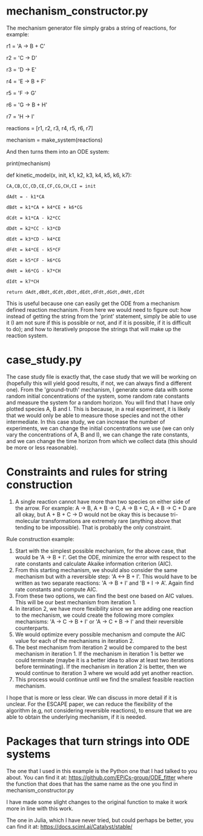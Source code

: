 # mechanism_constructor.py

The mechanism generator file simply grabs a string of reactions, for example: 

r1 = 'A -> B + C'

r2 = 'C -> D'

r3 = 'D -> E'

r4 = 'E -> B + F'

r5 = 'F -> G'

r6 = 'G -> B + H'

r7 = 'H -> I'

reactions = [r1, r2, r3, r4, r5, r6, r7]

mechanism = make_system(reactions)

And then turns them into an ODE system:

print(mechanism)

def kinetic_model(x, init, k1, k2, k3, k4, k5, k6, k7):

    CA,CB,CC,CD,CE,CF,CG,CH,CI = init
    
    dAdt = - k1*CA
    
    dBdt = k1*CA + k4*CE + k6*CG
    
    dCdt = k1*CA - k2*CC
    
    dDdt = k2*CC - k3*CD
    
    dEdt = k3*CD - k4*CE
    
    dFdt = k4*CE - k5*CF
    
    dGdt = k5*CF - k6*CG
    
    dHdt = k6*CG - k7*CH
    
    dIdt = k7*CH
    
    return dAdt,dBdt,dCdt,dDdt,dEdt,dFdt,dGdt,dHdt,dIdt

This is useful because one can easily get the ODE from a mechanism defined reaction mechanism. From here we would need to figure out: how instead of getting the string from the 'print' statement, simply be able to use it (I am not sure if this is possible or not, and if it is possible, if it is difficult to do); and how to iteratively propose the strings that will make up the reaction system.

# case_study.py

The case study file is exactly that, the case study that we will be working on (hopefully this will yield good results, if not, we can always find a different one). From the 'ground-truth' mechanism, I generate some data with some random initial concentrations of the system, some random rate constants and measure the system for a random horizon. You will find that I have only plotted species A, B and I. This is because, in a real experiment, it is likely that we would only be able to measure those species and not the other intermediate. In this case study, we can increase the number of experiments, we can change the initial concentrations we use (we can only vary the concentrations of A, B and I), we can change the rate constants, and we can change the time horizon from which we collect data (this should be more or less reasonable).

# Constraints and rules for string construction

1. A single reaction cannot have more than two species on either side of the arrow. For example: A -> B, A + B -> C, A -> B + C, A + B -> C + D are all okay, but A + B + C -> D would not be okay this is because tri-molecular transformations are extremely rare (anything above that tending to be impossible). That is probably the only constraint.

Rule construction example:
1. Start with the simplest possible mechanism, for the above case, that would be 'A -> B + I'. Get the ODE, minimize the error with respect to the rate constants and calculate Akaike information criterion (AIC).
2. From this starting mechanism, we should also consider the same mechanism but with a reversible step: 'A <-> B + I'. This would have to be written as two separate reactions: 'A -> B + I' and 'B + I -> A'. Again find rate constants and compute AIC.
3. From these two options, we can find the best one based on AIC values. This will be our best mechanism from iteration 1.
4. In iteration 2, we have more flexibility since we are adding one reaction to the mechanism, we could create the following more complex mechanisms: 'A -> C -> B + I' or 'A -> C + B -> I' and their reversible counterparts.
5. We would optimize every possible mechanism and compute the AIC value for each of the mechanisms in iteration 2.
6. The best mechanism from iteration 2 would be compared to the best mechanism in iteration 1. If the mechanism in iteration 1 is better we could terminate (maybe it is a better idea to allow at least two iterations before terminating). If the mechanism in iteration 2 is better, then we would continue to iteration 3 where we would add yet another reaction.
7. This process would continue until we find the smallest feasible reaction mechanism.

I hope that is more or less clear. We can discuss in more detail if it is unclear. For the ESCAPE paper, we can reduce the flexibility of the algorithm (e.g, not considering reversible reactions), to ensure that we are able to obtain the underlying mechanism, if it is needed.

# Packages that turn strings into ODE systems

The one that I used in this example is the Python one that I had talked to you about. You can find it at: https://github.com/EPiCs-group/ODE_fitter where the function that does that has the same name as the one you find in mechanism_constructor.py

I have made some slight changes to the original function to make it work more in line with this work.

The one in Julia, which I have never tried, but could perhaps be better, you can find it at: https://docs.sciml.ai/Catalyst/stable/

